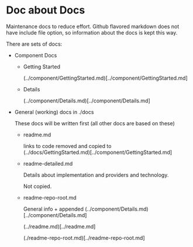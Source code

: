# Doc about Docs

Maintenance docs to reduce effort. Github flavored markdown does not have
include file option, so information about the docs is kept this way.

There are sets of docs:

*	Component Docs

	*	Getting Started
	
		(../component/GettingStarted.md)[../component/GettingStarted.md]
		
	*	Details
	
		(../component/Details.md)[../component/Details.md]		

*	General (working) docs in ./docs

	These docs will be written first (all other docs are based on these)
	
	*	readme.md
	
		links to code removed and copied to  
		(../docs/GettingStarted.md)[../component/GettingStarted.md]
		
	*	readme-detailed.md
	
		Details about implementation and providers and technology. 
		
		Not copied. 
		
	*	readme-repo-root.md

		General info + appended (../component/Details.md)[../component/Details.md]
		
		(../readme.md)[../readme.md]

		(./readme-repo-root.md)[../readme-repo-root.md]
